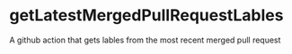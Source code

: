 # getLatestMergedPullRequestLables
A github action that gets lables from the most recent merged pull request
